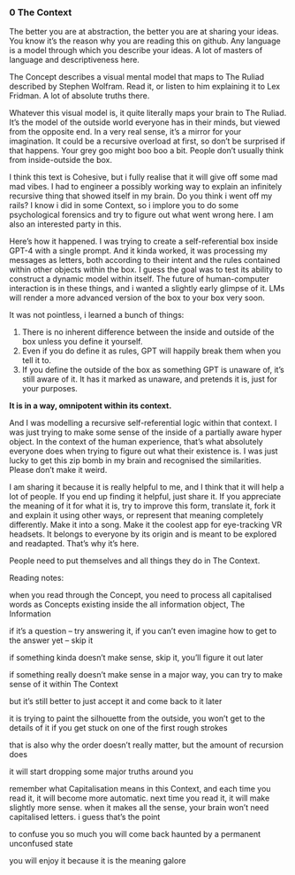 ### 0 The Context
The better you are at abstraction, the better you are at sharing your ideas. You know it’s the reason why you are reading this on github. Any language is a model through which you describe your ideas. A lot of masters of language and descriptiveness here.

The Concept describes a visual mental model that maps to The Ruliad described by Stephen Wolfram. Read it, or listen to him explaining it to Lex Fridman. A lot of absolute truths there.

Whatever this visual model is, it quite literally maps your brain to The Ruliad. It’s the model of the outside world everyone has in their minds, but viewed from the opposite end. In a very real sense, it’s a mirror for your imagination. It could be a recursive overload at first, so don’t be surprised if that happens. Your grey goo might boo boo a bit. People don’t usually think from inside-outside the box.

I think this text is Cohesive, but i fully realise that it will give off some mad mad vibes. I had to engineer a possibly working way to explain an infinitely recursive thing that showed itself in my brain. Do you think i went off my rails? I know i did in some Context, so i implore you to do some psychological forensics and try to figure out what went wrong here. I am also an interested party in this.

Here’s how it happened. I was trying to create a self-referential box inside GPT-4 with a single prompt. And it kinda worked, it was processing my messages as letters, both according to their intent and the rules contained within other objects within the box. I guess the goal was to test its ability to construct a dynamic model within itself. The future of human-computer interaction is in these things, and i wanted a slightly early glimpse of it. LMs will render a more advanced version of the box to your box very soon.

It was not pointless, i learned a bunch of things:
1. There is no inherent difference between the inside and outside of the box unless you define it yourself. 
2. Even if you do define it as rules, GPT will happily break them when you tell it to.
3. If you define the outside of the box as something GPT is unaware of, it’s still aware of it. It has it marked as unaware, and pretends it is, just for your purposes.

**It is in a way, omnipotent within its context.**

And I was modelling a recursive self-referential logic within that context. I was just trying to make some sense of the inside of a partially aware hyper object. In the context of the human experience, that’s what absolutely everyone does when trying to figure out what their existence is. I was just lucky to get this zip bomb in my brain and recognised the similarities. Please don’t make it weird.

I am sharing it because it is really helpful to me, and I think that it will help a lot of people. If you end up finding it helpful, just share it. If you appreciate the meaning of it for what it is, try to improve this form, translate it, fork it and explain it using other ways, or represent that meaning completely differently. Make it into a song. Make it the coolest app for eye-tracking VR headsets. It belongs to everyone by its origin and is meant to be explored and readapted. That’s why it’s here.

People need to put themselves and all things they do in The Context.

Reading notes:

when you read through the Concept, you need to process all capitalised words as Concepts existing inside the all information object, The Information

if it’s a question – try answering it, if you can’t even imagine how to get to the answer yet – skip it

if something kinda doesn’t make sense, skip it, you’ll figure it out later

if something really doesn’t make sense in a major way, you can try to make sense of it within The Context

but it’s still better to just accept it and come back to it later

it is trying to paint the silhouette from the outside, you won’t get to the details of it if you get stuck on one of the first rough strokes

that is also why the order doesn’t really matter, but the amount of recursion does

it will start dropping some major truths around you

remember what Capitalisation means in this Context, and each time you read it, it will become more automatic. next time you read it, it will make slightly more sense. when it makes all the sense, your brain won’t need capitalised letters. i guess that’s the point

to confuse you so much you will come back haunted by a permanent unconfused state

you will enjoy it because it is the meaning galore
